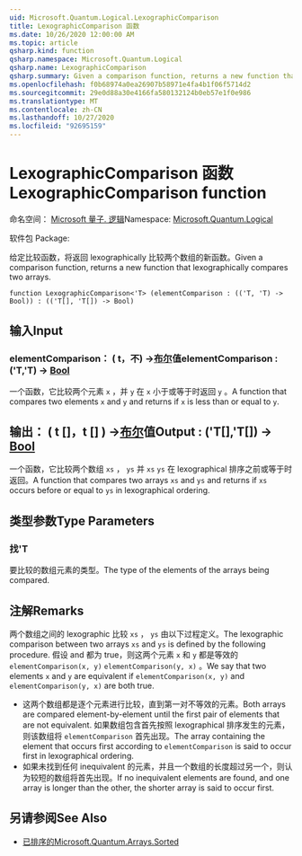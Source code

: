 ```yaml
---
uid: Microsoft.Quantum.Logical.LexographicComparison
title: LexographicComparison 函数
ms.date: 10/26/2020 12:00:00 AM
ms.topic: article
qsharp.kind: function
qsharp.namespace: Microsoft.Quantum.Logical
qsharp.name: LexographicComparison
qsharp.summary: Given a comparison function, returns a new function that lexographically compares two arrays.
ms.openlocfilehash: f0b68974a0ea26907b58971e4fa4b1f06f5714d2
ms.sourcegitcommit: 29e0d88a30e4166fa580132124b0eb57e1f0e986
ms.translationtype: MT
ms.contentlocale: zh-CN
ms.lasthandoff: 10/27/2020
ms.locfileid: "92695159"
---
```

# <a name="lexographiccomparison-function"></a><span data-ttu-id="e45a6-102">LexographicComparison 函数</span><span class="sxs-lookup"><span data-stu-id="e45a6-102">LexographicComparison function</span></span>

<span data-ttu-id="e45a6-103">命名空间： [Microsoft 量子. 逻辑](xref:Microsoft.Quantum.Logical)</span><span class="sxs-lookup"><span data-stu-id="e45a6-103">Namespace: [Microsoft.Quantum.Logical](xref:Microsoft.Quantum.Logical)</span></span>

<span data-ttu-id="e45a6-104">软件包 [](https://nuget.org/packages/)</span><span class="sxs-lookup"><span data-stu-id="e45a6-104">Package: [](https://nuget.org/packages/)</span></span>


<span data-ttu-id="e45a6-105">给定比较函数，将返回 lexographically 比较两个数组的新函数。</span><span class="sxs-lookup"><span data-stu-id="e45a6-105">Given a comparison function, returns a new function that lexographically compares two arrays.</span></span>

```qsharp
function LexographicComparison<'T> (elementComparison : (('T, 'T) -> Bool)) : (('T[], 'T[]) -> Bool)
```


## <a name="input"></a><span data-ttu-id="e45a6-106">输入</span><span class="sxs-lookup"><span data-stu-id="e45a6-106">Input</span></span>

### <a name="elementcomparison--tt---bool"></a><span data-ttu-id="e45a6-107">elementComparison： ( t，不) ->[布尔](xref:microsoft.quantum.lang-ref.bool)值</span><span class="sxs-lookup"><span data-stu-id="e45a6-107">elementComparison : ('T,'T) -> [Bool](xref:microsoft.quantum.lang-ref.bool)</span></span>

<span data-ttu-id="e45a6-108">一个函数，它比较两个元素 `x` ，并 `y` 在 `x` 小于或等于时返回 `y` 。</span><span class="sxs-lookup"><span data-stu-id="e45a6-108">A function that compares two elements `x` and `y` and returns if `x` is less than or equal to `y`.</span></span>



## <a name="output--tt---bool"></a><span data-ttu-id="e45a6-109">输出： ( t []，t [] ) ->[布尔](xref:microsoft.quantum.lang-ref.bool)值</span><span class="sxs-lookup"><span data-stu-id="e45a6-109">Output : ('T[],'T[]) -> [Bool](xref:microsoft.quantum.lang-ref.bool)</span></span>

<span data-ttu-id="e45a6-110">一个函数，它比较两个数组 `xs` ， `ys` 并 `xs` `ys` 在 lexographical 排序之前或等于时返回。</span><span class="sxs-lookup"><span data-stu-id="e45a6-110">A function that compares two arrays `xs` and `ys` and returns if `xs` occurs before or equal to `ys` in lexographical ordering.</span></span>

## <a name="type-parameters"></a><span data-ttu-id="e45a6-111">类型参数</span><span class="sxs-lookup"><span data-stu-id="e45a6-111">Type Parameters</span></span>

### <a name="t"></a><span data-ttu-id="e45a6-112">找</span><span class="sxs-lookup"><span data-stu-id="e45a6-112">'T</span></span>

<span data-ttu-id="e45a6-113">要比较的数组元素的类型。</span><span class="sxs-lookup"><span data-stu-id="e45a6-113">The type of the elements of the arrays being compared.</span></span>

## <a name="remarks"></a><span data-ttu-id="e45a6-114">注解</span><span class="sxs-lookup"><span data-stu-id="e45a6-114">Remarks</span></span>

<span data-ttu-id="e45a6-115">两个数组之间的 lexographic 比较 `xs` ， `ys` 由以下过程定义。</span><span class="sxs-lookup"><span data-stu-id="e45a6-115">The lexographic comparison between two arrays `xs` and `ys` is defined by the following procedure.</span></span> <span data-ttu-id="e45a6-116">假设 and 都为 true，则这两个元素 `x` 和 `y` 都是等效的 `elementComparison(x, y)` `elementComparison(y, x)` 。</span><span class="sxs-lookup"><span data-stu-id="e45a6-116">We say that two elements `x` and `y` are equivalent if `elementComparison(x, y)` and `elementComparison(y, x)` are both true.</span></span>

- <span data-ttu-id="e45a6-117">这两个数组都是逐个元素进行比较，直到第一对不等效的元素。</span><span class="sxs-lookup"><span data-stu-id="e45a6-117">Both arrays are compared element-by-element until the first pair of elements that are not equivalent.</span></span> <span data-ttu-id="e45a6-118">如果数组包含首先按照 lexographical 排序发生的元素，则该数组将 `elementComparison` 首先出现。</span><span class="sxs-lookup"><span data-stu-id="e45a6-118">The array containing the element that occurs first according to `elementComparison` is said to occur first in lexographical ordering.</span></span>
- <span data-ttu-id="e45a6-119">如果未找到任何 inequivalent 的元素，并且一个数组的长度超过另一个，则认为较短的数组将首先出现。</span><span class="sxs-lookup"><span data-stu-id="e45a6-119">If no inequivalent elements are found, and one array is longer than the other, the shorter array is said to occur first.</span></span>

## <a name="see-also"></a><span data-ttu-id="e45a6-120">另请参阅</span><span class="sxs-lookup"><span data-stu-id="e45a6-120">See Also</span></span>

- [<span data-ttu-id="e45a6-121">已排序的</span><span class="sxs-lookup"><span data-stu-id="e45a6-121">Microsoft.Quantum.Arrays.Sorted</span></span>](xref:Microsoft.Quantum.Arrays.Sorted)